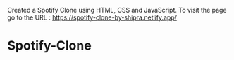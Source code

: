 Created a Spotify Clone using HTML, CSS and JavaScript. To visit the page go to the URL : https://spotify-clone-by-shipra.netlify.app/
# Spotify-Clone
